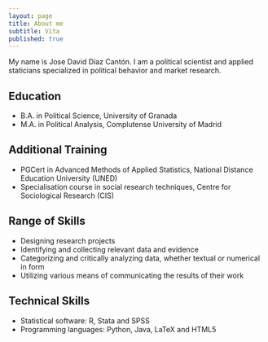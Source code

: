 ```yaml
---
layout: page
title: About me
subtitle: Vita
published: true
---
```


My name is Jose David Díaz Cantón. I am a political scientist and applied staticians specialized in political behavior and market research. 

## **Education**

- B.A. in Political Science, University of Granada
- M.A. in Political Analysis, Complutense University of Madrid

## **Additional Training**

- PGCert in Advanced Methods of Applied Statistics, National Distance Education University (UNED) 
- Specialisation course in social research techniques, Centre for Sociological Research (CIS)

##  **Range of Skills**
- Designing research projects
- Identifying and collecting relevant data and evidence
- Categorizing and critically analyzing data, whether textual or numerical in form
- Utilizing various means of communicating the results of their work

## **Technical Skills**
- Statistical software: R, Stata and SPSS
- Programming languages: Python, Java, LaTeX and HTML5

